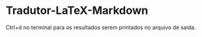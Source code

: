# Tradutor-LaTeX-Markdown

Ctrl+d no terminal para os resultados serem printados no arquivo de saida.
